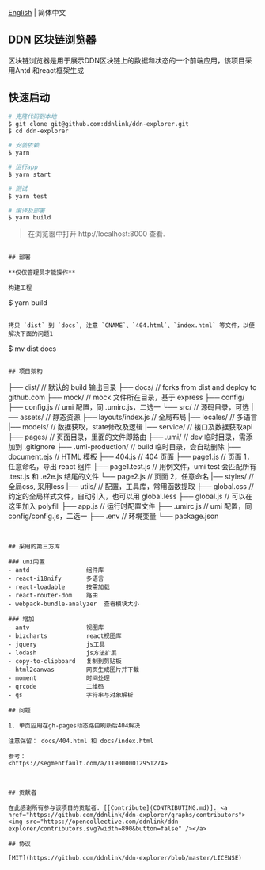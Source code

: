 [English](./README.md) | 简体中文

## DDN 区块链浏览器

区块链浏览器是用于展示DDN区块链上的数据和状态的一个前端应用，该项目采用Antd 和react框架生成

## 快速启动

```bash
# 克隆代码到本地
$ git clone git@github.com:ddnlink/ddn-explorer.git
$ cd ddn-explorer

# 安装依赖
$ yarn

# 运行app
$ yarn start

# 测试
$ yarn test

# 编译及部署
$ yarn build

```
> 在浏览器中打开 http://localhost:8000 查看.
```

## 部署

**仅仅管理员才能操作**

构建工程

```
$ yarn build
```

拷贝 `dist` 到 `docs`, 注意 `CNAME`、`404.html`、`index.html` 等文件，以便解决下面的问题1 

```
$ mv dist docs
```

## 项目架构

```
├── dist/                          // 默认的 build 输出目录
├── docs/                          // forks from dist and deploy to github.com
├── mock/                          // mock 文件所在目录，基于 express
├── config/
    ├── config.js                  // umi 配置，同 .umirc.js，二选一
└── src/                           // 源码目录，可选
    |── assets/                    // 静态资源
    ├── layouts/index.js           // 全局布局
    |── locales/                   // 多语言
    |── models/                    // 数据获取，state修改及逻辑
    |── service/                   // 接口及数据获取api
    ├── pages/                     // 页面目录，里面的文件即路由
        ├── .umi/                  // dev 临时目录，需添加到 .gitignore
        ├── .umi-production/       // build 临时目录，会自动删除
        ├── document.ejs           // HTML 模板
        ├── 404.js                 // 404 页面
        ├── page1.js               // 页面 1，任意命名，导出 react 组件
        ├── page1.test.js          // 用例文件，umi test 会匹配所有 .test.js 和 .e2e.js 结尾的文件
        └── page2.js               // 页面 2，任意命名
    |── styles/                    // 全局css, 采用less
    |── utils/                     // 配置，工具库，常用函数提取
    ├── global.css                 // 约定的全局样式文件，自动引入，也可以用 global.less
    ├── global.js                  // 可以在这里加入 polyfill
    ├── app.js                     // 运行时配置文件
├── .umirc.js                      // umi 配置，同 config/config.js，二选一
├── .env                           // 环境变量
└── package.json
```


## 采用的第三方库

### umi内置
- antd                组件库
- react-i18nify       多语言
- react-loadable      按需加载
- react-router-dom    路由
- webpack-bundle-analyzer  查看模块大小

### 增加
- antv                视图库
- bizcharts           react视图库
- jquery              js工具
- lodash              js方法扩展
- copy-to-clipboard   复制到剪贴板
- html2canvas         网页生成图片并下载
- moment              时间处理
- qrcode              二维码
- qs                  字符串与对象解析

## 问题

1. 单页应用在gh-pages动态路由刷新后404解决

注意保留： docs/404.html 和 docs/index.html

参考：
<https://segmentfault.com/a/1190000012951274>



## 贡献者

在此感谢所有参与该项目的贡献者. [[Contribute](CONTRIBUTING.md)]. <a href="https://github.com/ddnlink/ddn-explorer/graphs/contributors"><img src="https://opencollective.com/ddnlink/ddn-explorer/contributors.svg?width=890&button=false" /></a>

## 协议

[MIT](https://github.com/ddnlink/ddn-explorer/blob/master/LICENSE)